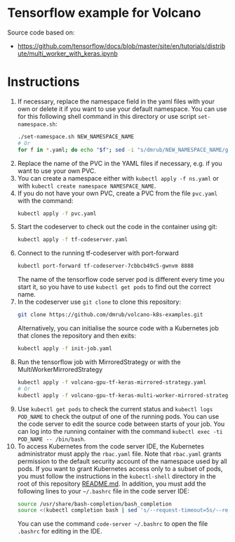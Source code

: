 # Tensorflow example for Volcano

Source code based on:

* https://github.com/tensorflow/docs/blob/master/site/en/tutorials/distribute/multi_worker_with_keras.ipynb

# Instructions

1. If necessary, replace the namespace field in the yaml files with your own or delete it if you want to use your default namespace. You can use for this following shell command in this directory or use script `set-namespace.sh`:
    ```sh
    ./set-namespace.sh NEW_NAMESPACE_NAME
    # Or
    for f in *.yaml; do echo "$f"; sed -i "s/dmrub/NEW_NAMESPACE_NAME/g" "$f"; done
    ```
2. Replace the name of the PVC in the YAML files if necessary, e.g. if you want to use your own PVC.
3. You can create a namespace either with `kubectl apply -f ns.yaml` or with `kubectl create namespace NAMESPACE_NAME`.
4. If you do not have your own PVC, create a PVC from the file `pvc.yaml` with the command:
    ```sh
    kubectl apply -f pvc.yaml
    ```
5. Start the codeserver to check out the code in the container using git:
    ```sh
    kubectl apply -f tf-codeserver.yaml
    ```
6. Connect to the running tf-codeserver with port-forward
    ```sh
    kubectl port-forward tf-codeserver-7cbbcb49c5-gwnvm 8888
    ```
    The name of the tensorflow code server pod is different every time you start it, so you have to use `kubectl get pods` to find out the correct name.
7. In the codeserver use `git clone` to clone this repository:
    ```sh
    git clone https://github.com/dmrub/volcano-k8s-examples.git
    ```
    Alternatively, you can initialise the source code with a Kubernetes job that clones the repository and then exits:
    ```sh
    kubectl apply -f init-job.yaml
    ```
8. Run the tensorflow job with MirroredStrategy or with the MultiWorkerMirroredStrategy
    ```sh
    kubectl apply -f volcano-gpu-tf-keras-mirrored-strategy.yaml
    # Or
    kubectl apply -f volcano-gpu-tf-keras-multi-worker-mirrored-strategy.yaml
    ```
9. Use `kubectl get pods` to check the current status and `kubectl logs POD_NAME` to check the output of one of the running pods. You can use the code server to edit the source code between starts of your job. You can log into the running container with the command `kubectl exec -ti POD_NAME -- /bin/bash`.
10. To access Kubernetes from the code server IDE, the Kubernetes administrator must apply the `rbac.yaml` file. Note that `rbac.yaml` grants permission to the default security account of the namespace used by all pods. If you want to grant Kubernetes access only to a subset of pods, you must follow the instructions in the `kubectl-shell` directory in the root of this repository [README.md](../kubectl-shell/README.md). In addition, you must add the following lines to your `~/.bashrc` file in the code server IDE:
    ```sh
    source /usr/share/bash-completion/bash_completion
    source <(kubectl completion bash | sed 's/--request-timeout=5s/--request-timeout=0/g')
    ```
    You can use the command `code-server ~/.bashrc` to open the file `.bashrc` for editing in the IDE.
